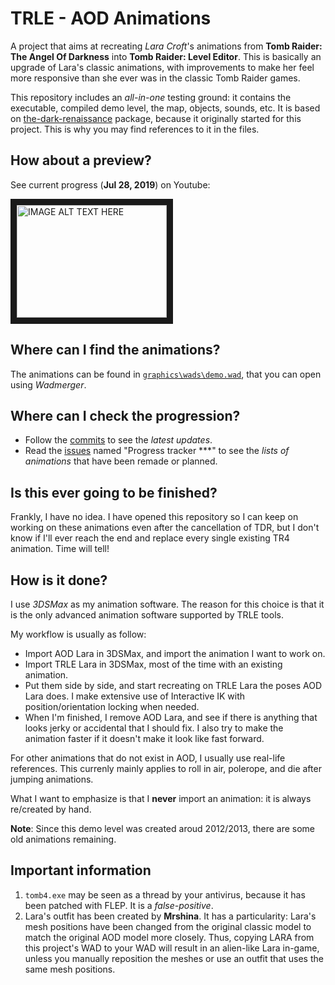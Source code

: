 # TRLE - AOD Animations

A project that aims at recreating *Lara Croft*'s animations from **Tomb Raider: The Angel Of Darkness** into **Tomb Raider: Level Editor**. This is basically an upgrade of Lara's classic animations, with improvements to make her feel more responsive than she ever was in the classic Tomb Raider games.

This repository includes an *all-in-one* testing ground: it contains the executable, compiled demo level, the map, objects, sounds, etc. It is based on [the-dark-renaissance](https://github.com/Castigavi/the-dark-renaissance "the-dark-renaissance: A CANCELLED continuation of Tomb Raider the Angel of Darkness.") package, because it originally started for this project. This is why you may find references to it in the files.

## How about a preview?
See current progress (**Jul 28, 2019**) on Youtube:

<a href="http://www.youtube.com/watch?feature=player_embedded&v=O-3Q1sZRti4
" target="_blank"><img src="https://img.youtube.com/vi/O-3Q1sZRti4/0.jpg" 
alt="IMAGE ALT TEXT HERE" width="240" height="180" border="10" /></a>

## Where can I find the animations?
The animations can be found in [`graphics\wads\demo.wad`](graphics/wads), that you can open using *Wadmerger*.

## Where can I check the progression?
- Follow the [commits](https://github.com/Joey79100/trle-aod_animations/commits/master) to see the *latest updates*.
- Read the [issues](https://github.com/Joey79100/trle-aod_animations/issues) named "Progress tracker \*\*\*" to see the *lists of animations* that have been remade or planned.

## Is this ever going to be finished?
Frankly, I have no idea. I have opened this repository so I can keep on working on these animations even after the cancellation of TDR, but I don't know if I'll ever reach the end and replace every single existing TR4 animation. Time will tell!

## How is it done?
I use *3DSMax* as my animation software. The reason for this choice is that it is the only advanced animation software supported by TRLE tools.

My workflow is usually as follow:
* Import AOD Lara in 3DSMax, and import the animation I want to work on.
* Import TRLE Lara in 3DSMax, most of the time with an existing animation.
* Put them side by side, and start recreating on TRLE Lara the poses AOD Lara does. I make extensive use of Interactive IK with position/orientation locking when needed.
* When I'm finished, I remove AOD Lara, and see if there is anything that looks jerky or accidental that I should fix. I also try to make the animation faster if it doesn't make it look like fast forward.

For other animations that do not exist in AOD, I usually use real-life references. This currenly mainly applies to roll in air, polerope, and die after jumping animations.

What I want to emphasize is that I **never** import an animation: it is always re/created by hand.

**Note**: Since this demo level was created aroud 2012/2013, there are some old animations remaining.

## Important information
1. `tomb4.exe` may be seen as a thread by your antivirus, because it has been patched with FLEP. It is a _false-positive_.
2. Lara's outfit has been created by **Mrshina**. It has a particularity: Lara's mesh positions have been changed from the original classic model to match the original AOD model more closely.
   Thus, copying LARA from this project's WAD to your WAD will result in an alien-like Lara in-game, unless you manually reposition the meshes or use an outfit that uses the same mesh positions.

